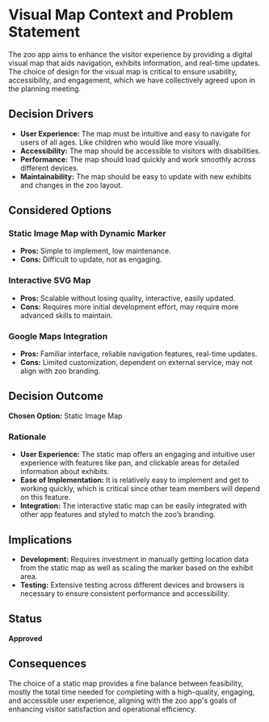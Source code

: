 # Visual Map Context and Problem Statement

The zoo app aims to enhance the visitor experience by providing a digital visual map that aids navigation, exhibits information, and real-time updates. The choice of design for the visual map is critical to ensure usability, accessibility, and engagement, which we have collectively agreed upon in the planning meeting.

## Decision Drivers

- **User Experience:** The map must be intuitive and easy to navigate for users of all ages. Like children who would like more visually.
- **Accessibility:** The map should be accessible to visitors with disabilities.
- **Performance:** The map should load quickly and work smoothly across different devices.
- **Maintainability:** The map should be easy to update with new exhibits and changes in the zoo layout.

## Considered Options

### Static Image Map with Dynamic Marker

- **Pros:** Simple to implement, low maintenance.
- **Cons:** Difficult to update, not as engaging.

### Interactive SVG Map

- **Pros:** Scalable without losing quality, interactive, easily updated.
- **Cons:** Requires more initial development effort, may require more advanced skills to maintain.

### Google Maps Integration

- **Pros:** Familiar interface, reliable navigation features, real-time updates.
- **Cons:** Limited customization, dependent on external service, may not align with zoo branding.

## Decision Outcome

**Chosen Option:** Static Image Map

### Rationale

- **User Experience:** The static map offers an engaging and intuitive user experience with features like pan, and clickable areas for detailed information about exhibits.
- **Ease of Implementation:** It is relatively easy to implement and get to working quickly, which is critical since other team members will depend on this feature.
- **Integration:** The interactive static map can be easily integrated with other app features and styled to match the zoo’s branding.

## Implications

- **Development:** Requires investment in manually getting location data from the static map as well as scaling the marker based on the exhibit area.
- **Testing:** Extensive testing across different devices and browsers is necessary to ensure consistent performance and accessibility.

## Status

**Approved**

## Consequences

The choice of a static map provides a fine balance between feasibility, mostly the total time needed for completing with a high-quality, engaging, and accessible user experience, aligning with the zoo app's goals of enhancing visitor satisfaction and operational efficiency.
